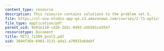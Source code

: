 ```yaml
---
content_type: resource
description: This resource contains solutions to the problem set 5.
file: https://ol-ocw-studio-app-qa.s3.amazonaws.com/courses/2-71-optics-spring-2009/3684f36b69013131ada1a70933a6debf_MIT2_71S09_gsol5.pdf
file_type: application/pdf
parent_uid: 9e91e110-cd2b-2d2c-0492-a5b581ce5547
resourcetype: Document
title: MIT2_71S09_gsol5.pdf
uid: 3684f36b-6901-3131-ada1-a70933a6debf
---
```

